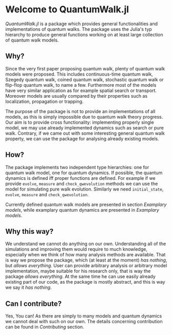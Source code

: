 # Welcome to QuantumWalk.jl

*QuantumWalk.jl* is a package which provides general functionalities and implementations of quantum walks. The package uses the Julia's typ hierarchy to produce general functions working on at least large collection of quantum walk models.

## Why?

Since the very first paper proposing quantum walk, plenty of quantum walk models were proposed. This includes continuous-time quantum walk, Szegedy quantum walk, coined quantum walk, stochastic quantum walk or flip-flop quantum walk, to name a few. Furthermore most of the models have very similar application as for example spatial search or transport. Moreover models are usually compared by their properties such as localization, propagation or trapping.

The purpose of the package is not to provide an implementations of all models, as this is simply impossible due to quantum walk theory progress. Our aim is to provide cross functionality: implementing properly single model, we may use already implemented dynamics such as search or pure walk. Contrary, if we came out with some interesting general quantum walk property, we can use the package for analysing already existing models.

## How?

The package implements two independent type hierarchies: one for quantum walk model, one for quantum dynamics. If possible, the quantum dynamics is defined iff proper functions are defined. For example if we provide `evolve`, `measure` and `check_qwevolution` methods we can use the model for simulating pure walk evolution. Similarly we need `initial_state`, `evolve`, `measure` and `check_qwevolution`.

Currently defined quantum walk models are presented in section *Examplary models*, while examplary quantum dynamics are presented in *Examplary models*.

## Why this way?

We understand we cannot do anything on our own. Understanding all of the simulations and improving them would require to much knowledge, especially when we think of how many analysis methods are available. That is way we propose the package, which (at least at the moment) *has nothing*, but *allows everything*. User can provide arbitrary analysis or arbitrary model implementation, maybe suitable for his research only, that is way the package *allows everything*. At the same time he can use easily already existing part of our code, as the package is mostly abstract, and this is way we say it *has nothing*.

## Can I contribute?

Yes, You can! As there are simply to many models and quantum dynamics we cannot deal with such on our own. The details concerning contribution can be found in *Contributing* section.
